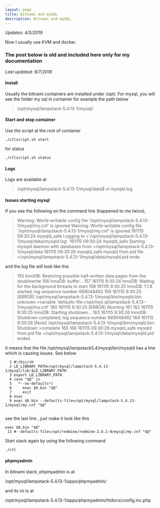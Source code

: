 ```yaml
---
layout: page
title: Bitnami and mySQL
description: Bitnami and mySQL.
---
```

*Updates: 4/5/2019*

Now I usually use KVM and docker.

### The post below is old and included here only for my documentation

*Last updated: 9/7/2016*

#### Install
Usually the bitnami containers are installed under /opt/. For mysql, you will see the folder my sql in container for example the path below


> /opt/mysql/lampstack-5.4.13-1/mysql/

#### Start and stop container
Use the script at the root of container

```
./ctlscript.sh start
```

for status

```
./ctlscript.sh status
```

#### Logs
Logs are available at

> /opt/mysql/lampstack-5.4.13-1/mysql/data$ vi mysqld.log


#### Issues starting mysql
If you see the following on the command line (happened to me twice),

>Warning: World-writable config file '/opt/mysql/lampstack-5.4.13-1/mysql/my.cnf' is ignored
>Warning: World-writable config file '/opt/mysql/lampstack-5.4.13-1/mysql/my.cnf' is ignored
>161115 09:30:24 mysqld_safe Logging to >'/opt/mysql/lampstack-5.4.13-1/mysql/data/mysqld.log'.
>161115 09:30:24 mysqld_safe Starting mysqld daemon with databases from >/opt/mysql/lampstack-5.4.13-1/mysql/data
>161115 09:30:26 mysqld_safe mysqld from pid file >/opt/mysql/lampstack-5.4.13-1/mysql/data/mysqld.pid ende


and the log file will look like this


>155 InnoDB: Restoring possible half-written data pages from the doublewrite
>156 InnoDB: buffer...
>157 161115  9:30:24  InnoDB: Waiting for the background threads to start
>158 161115  9:30:25 InnoDB: 1.1.8 started; log sequence number 669048462
>159 161115  9:30:25 [ERROR] /opt/mysql/lampstack-5.4.13-1/mysql/bin/mysqld.bin: unknown >variable 'defaults-file=/opt/mys    ql/lampstack-5.4.13-1/mysql/my.cnf'
>160 161115  9:30:25 [ERROR] Aborting
>161
>162 161115  9:30:25  InnoDB: Starting shutdown...
>163 161115  9:30:26  InnoDB: Shutdown completed; log sequence number 669048462
>164 161115  9:30:26 [Note] /opt/mysql/lampstack-5.4.13-1/mysql/bin/mysqld.bin: Shutdown >complete
>165
>166 161115 09:30:26 mysqld_safe mysqld from pid file >/opt/mysql/lampstack-5.4.13-1/mysql/data/mysqld.pid ended



It means that the file /opt/mysql/lampstack5.4/mysql/bin/mysqld  has a line which is causing issues. See below


```
  1 #!/bin/sh
  2 LD_LIBRARY_PATH=/opt/mysql/lampstack-5.4.13-1/mysql/lib:$LD_LIBRARY_PATH
  3 export LD_LIBRARY_PATH
  4 case "$@" in
  5   *--no-defaults*)
  6     exec $0.bin "$@"
  7     exit
  8 esac
  9 exec $0.bin --defaults-file=/opt/mysql/lampstack-5.4.13-1/mysql/my.cnf "$@"


```

see the last line , just make it look like this


```
exec $0.bin "$@"
 13 #--defaults-file=/opt/redmine/redmine-2.6.1-0/mysql/my.cnf "$@"

```

Start stack again by using the following command

```
./ctl

```


#### phpmyadmin

In bitnami stack, phpmyadmin is at

/opt/mysql/lampstack-5.4.13-1/apps/phpmyadmin/

and its ini is at

/opt/mysql/lampstack-5.4.13-1/apps/phpmyadmin/htdocs/config.inc.php
